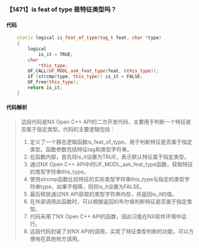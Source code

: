 ### 【1471】is feat of type 是特征类型吗？

#### 代码

```cpp
    static logical is_feat_of_type(tag_t feat, char *type)  
    {  
        logical  
            is_it = TRUE;  
        char  
            *this_type;  
        UF_CALL(UF_MODL_ask_feat_type(feat, &this_type));  
        if (strcmp(type, this_type)) is_it = FALSE;  
        UF_free(this_type);  
        return is_it;  
    }

```

#### 代码解析

> 这段代码是NX Open C++ API的二次开发代码，主要用于判断一个特征是否属于指定类型。代码的主要逻辑包括：
>
> 1. 定义了一个静态逻辑函数is_feat_of_type，用于判断特征是否属于指定类型。函数参数包括特征tag和类型字符串。
> 2. 在函数内部，首先将is_it设置为TRUE，表示默认特征属于指定类型。
> 3. 通过NX Open C++ API中的UF_MODL_ask_feat_type函数，获取特征的类型字符串this_type。
> 4. 使用strcmp函数比较特征的实际类型字符串this_type与指定的类型字符串type，如果不相等，则将is_it设置为FALSE。
> 5. 最后释放通过NX API获取的类型字符串内存，并返回is_it的值。
> 6. 在外部调用此函数时，可以根据返回的布尔值判断特征是否属于指定类型。
> 7. 代码采用了NX Open C++ API的函数，因此只能在NX软件环境中运行。
> 8. 这段代码封装了对NX API的调用，实现了特征类型判断的功能，可以方便地在其他地方调用。
>

